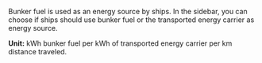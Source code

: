 Bunker fuel is used as an energy source by ships. In the sidebar, you can choose if ships should use bunker fuel or the transported energy carrier as energy source.

**Unit:** kWh bunker fuel per kWh of transported energy carrier per km distance traveled.
